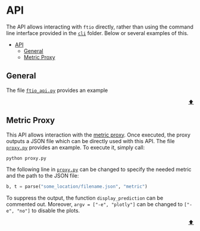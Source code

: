 # API

The API allows interacting with `ftio` directly, rather than using the command line interface provided in the [`cli`](/ftio/cli/) folder.
Below or several examples of this.

- [API](#api)
	- [General](#general)
	- [Metric Proxy](#metric-proxy)

## General

The file [`ftio_api.py`](/examples/API/ftio_api.py) provides an example

<p align="right"><a href="#api">⬆</a></p>

## Metric Proxy

This API allows interaction with the [metric proxy](https://github.com/besnardjb/proxy_v2). Once executed, the proxy outputs a JSON file which can be directly used with this API.
The file [`proxy.py`](/ftio/api/metric_proxy/proxy.py) provides an example. To execute it, simply call:

```sh
python proxy.py
```

The following line in [`proxy.py`](/ftio/api/metric_proxy/proxy.py) can be changed to specify the needed metric and the path to the JSON file:

```py
b, t = parse("some_location/filename.json", "metric")
```

To suppress the output, the function `display_prediction` can be commented out. Moreover, `argv = ["-e", "plotly"]` can be changed to `["-e", "no"]` to disable the plots.

<p align="right"><a href="#api">⬆</a></p>